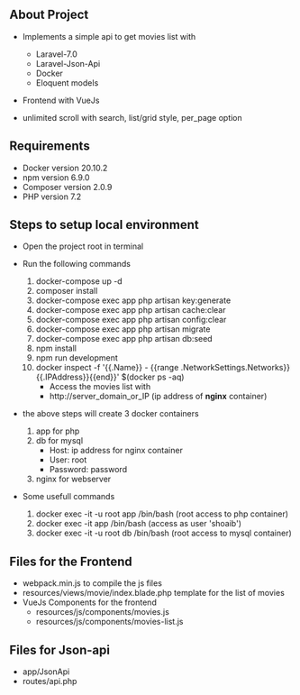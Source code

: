 ## About Project

- Implements a simple api to get movies list with
  * Laravel-7.0
  * Laravel-Json-Api
  * Docker
  * Eloquent models
  
- Frontend with VueJs
- unlimited scroll with search, list/grid style, per_page option

## Requirements
- Docker version 20.10.2
- npm version 6.9.0
- Composer version 2.0.9
- PHP version 7.2

## Steps to setup local environment

- Open the project root in terminal
- Run the following commands
    1. docker-compose up -d
    2. composer install
    3. docker-compose exec app php artisan key:generate
    4. docker-compose exec app php artisan cache:clear
    5. docker-compose exec app php artisan config:clear
    6. docker-compose exec app php artisan migrate
    7. docker-compose exec app php artisan db:seed
    8. npm install
    9. npm run development
    11. docker inspect -f '{{.Name}} - {{range .NetworkSettings.Networks}}{{.IPAddress}}{{end}}' $(docker ps -aq)
        * Access the movies list with
        * http://server_domain_or_IP (ip address of **nginx** container)

  
- the above steps will create 3 docker containers

    1. app for php
    2. db for mysql
        - Host: ip address for nginx container
        - User: root
        - Password: password
    3. nginx for webserver
  
- Some usefull commands
  1. docker exec -it -u root app /bin/bash (root access to php container)
  2. docker exec -it app /bin/bash (access as user 'shoaib')
  3. docker exec -it -u root db /bin/bash (root access to mysql container)
  
## Files for the Frontend

- webpack.min.js to compile the js files
- resources/views/movie/index.blade.php template for the list of movies
- VueJs Components for the frontend
  * resources/js/components/movies.js
  * resources/js/components/movies-list.js

## Files for Json-api
- app/JsonApi
- routes/api.php